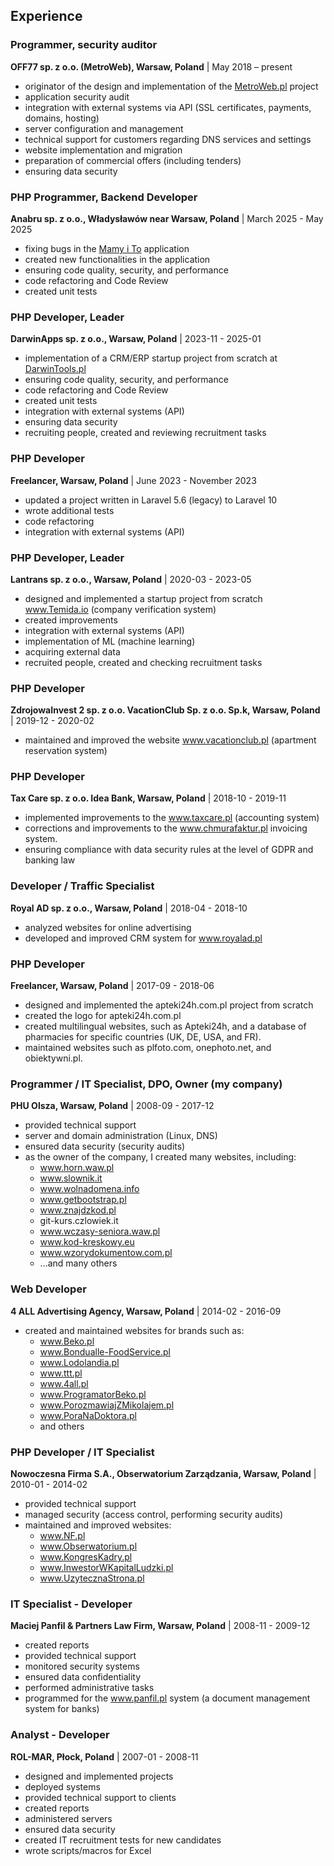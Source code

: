 ## Experience

### Programmer, security auditor
**OFF77 sp. z o.o. (MetroWeb), Warsaw, Poland** | May 2018 – present
- originator of the design and implementation of the [MetroWeb.pl](https://www.metroweb.pl) project
- application security audit
- integration with external systems via API (SSL certificates, payments, domains, hosting)
- server configuration and management
- technical support for customers regarding DNS services and settings
- website implementation and migration
- preparation of commercial offers (including tenders)
- ensuring data security

### PHP Programmer, Backend Developer
**Anabru sp. z o.o., Władysławów near Warsaw, Poland** | March 2025 - May 2025
- fixing bugs in the [Mamy i To](https://mamyito.pl) application
- created new functionalities in the application
- ensuring code quality, security, and performance
- code refactoring and Code Review
- created unit tests

### PHP Developer, Leader
**DarwinApps sp. z o.o., Warsaw, Poland** | 2023-11 - 2025-01
- implementation of a CRM/ERP startup project from scratch at [DarwinTools.pl](https://darwintools.pl)
- ensuring code quality, security, and performance
- code refactoring and Code Review
- created unit tests
- integration with external systems (API)
- ensuring data security
- recruiting people, created and reviewing recruitment tasks

### PHP Developer
**Freelancer, Warsaw, Poland** | June 2023 - November 2023
- updated a project written in Laravel 5.6 (legacy) to Laravel 10
- wrote additional tests
- code refactoring
- integration with external systems (API)

### PHP Developer, Leader
**Lantrans sp. z o.o., Warsaw, Poland** | 2020-03 - 2023-05
- designed and implemented  a startup project from scratch www.Temida.io (company verification system)
- created improvements
- integration with external systems (API)
- implementation of ML (machine learning)
- acquiring external data
- recruited people, created and checking recruitment tasks

### PHP Developer
**ZdrojowaInvest 2 sp. z o.o. VacationClub Sp. z o.o. Sp.k, Warsaw, Poland** | 2019-12 - 2020-02
- maintained and improved the website www.vacationclub.pl (apartment reservation system)

### PHP Developer
**Tax Care sp. z o.o. Idea Bank, Warsaw, Poland** | 2018-10 - 2019-11
- implemented improvements to the www.taxcare.pl (accounting system)
- corrections and improvements to the www.chmurafaktur.pl invoicing system.
- ensuring compliance with data security rules at the level of GDPR and banking law

### Developer / Traffic Specialist
**Royal AD sp. z o.o., Warsaw, Poland** | 2018-04 - 2018-10
- analyzed websites for online advertising
- developed and improved CRM system for www.royalad.pl

### PHP Developer
**Freelancer, Warsaw, Poland** | 2017-09 - 2018-06
- designed and implemented  the apteki24h.com.pl project from scratch
- created the logo for apteki24h.com.pl
- created multilingual websites, such as Apteki24h, and a database of pharmacies for specific countries (UK, DE, USA, and FR).
- maintained websites such as plfoto.com, onephoto.net, and obiektywni.pl.

### Programmer / IT Specialist, DPO, Owner (my company)
**PHU Olsza, Warsaw, Poland** | 2008-09 - 2017-12
- provided technical support
- server and domain administration (Linux, DNS)
- ensured data security (security audits)
- as the owner of the company, I created many websites, including:
    - www.horn.waw.pl
    - www.slownik.it
    - www.wolnadomena.info
    - www.getbootstrap.pl
    - www.znajdzkod.pl
    - git-kurs.czlowiek.it
    - www.wczasy-seniora.waw.pl
    - www.kod-kreskowy.eu
    - www.wzorydokumentow.com.pl
    - ...and many others

### Web Developer
**4 ALL Advertising Agency, Warsaw, Poland** | 2014-02 - 2016-09
- created and maintained websites for brands such as:
    - www.Beko.pl
    - www.Bondualle-FoodService.pl
    - www.Lodolandia.pl
    - www.ttt.pl
    - www.4all.pl
    - www.ProgramatorBeko.pl
    - www.PorozmawiajZMikolajem.pl
    - www.PoraNaDoktora.pl
    - and others

### PHP Developer / IT Specialist
**Nowoczesna Firma S.A., Obserwatorium Zarządzania, Warsaw, Poland** | 2010-01 - 2014-02
- provided technical support
- managed security (access control, performing security audits)
- maintained and improved websites:
    - www.NF.pl
    - www.Obserwatorium.pl
    - www.KongresKadry.pl
    - www.InwestorWKapitalLudzki.pl
    - www.UzytecznaStrona.pl

### IT Specialist - Developer
**Maciej Panfil & Partners Law Firm, Warsaw, Poland** | 2008-11 - 2009-12
- created reports
- provided technical support
- monitored security systems
- ensured data confidentiality
- performed  administrative tasks
- programmed for the www.panfil.pl system (a document management system for banks)

### Analyst - Developer
**ROL-MAR, Płock, Poland** | 2007-01 - 2008-11
- designed and implemented projects
- deployed systems
- provided technical support to clients
- created reports
- administered servers
- ensured data security
- created IT recruitment tests for new candidates
- wrote scripts/macros for Excel